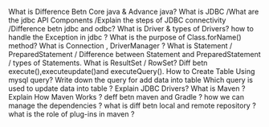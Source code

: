  What is Difference Betn Core java & Advance java?
 What is JDBC /What are the jdbc API Components /Explain the steps of JDBC connectivity /Difference betn jdbc and odbc?
 What is Driver & types of Drivers?
 how to handle the Exception in jdbc ?
 What is the purpose of Class.forName() method?
 What is Connection , DriverManager ?
 What is Statement / PreparedStatement / Difference between Statement and PreparedStatement / types of Statements.
 What is ResultSet / RowSet?
 Diff betn execute(),executeupdate()and executeQuery().
How to Create Table Using mysql query?
 Write down the query for add data into table
 Which query is used to update data into table ?
 Explain JDBC Drivers?
 What is Maven ?
 Explain How Maven Works ? 
 deff betn maven and Gradle ?
  how we can manage the dependencies ?
  what is diff betn local and remote repository ? 
  what is the role of plug-ins in maven ?

